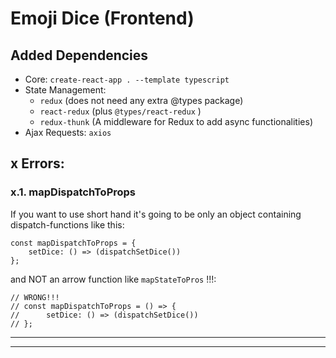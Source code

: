 # Emoji Dice (Frontend)

## Added Dependencies
* Core: ``create-react-app . --template typescript``
* State Management: 
    * ``redux`` (does not need any extra @types package)
    * ``react-redux`` (plus ``@types/react-redux`` )
    * ``redux-thunk`` (A middleware for Redux to add async functionalities)
* Ajax Requests: ``axios``


## x Errors:

### x.1. mapDispatchToProps
If you want to use short hand it's going to be only an object containing dispatch-functions like this:

```TS
const mapDispatchToProps = {
    setDice: () => (dispatchSetDice())
};
```

and NOT an arrow function like ``mapStateToPros`` !!!:

```TS
// WRONG!!!
// const mapDispatchToProps = () => {
//      setDice: () => (dispatchSetDice())
// };
```
___

___
